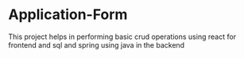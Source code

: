# Application-Form
This project helps in performing basic crud operations using react for frontend and sql and spring using java in the backend
